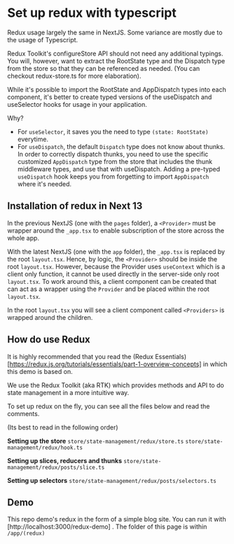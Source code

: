 # Set up redux with typescript

Redux usage largely the same in NextJS. Some variance are mostly due to the usage of Typescript.

Redux Toolkit's configureStore API should not need any additional typings. You will, however, want to extract the RootState type and the Dispatch type from the store so that they can be referenced as needed. (You can checkout redux-store.ts for more elaboration).

While it's possible to import the RootState and AppDispatch types into each component, it's better to create typed versions of the useDispatch and useSelector hooks for usage in your application.

Why?
- For `useSelector`, it saves you the need to type `(state: RootState)` everytime. 
- For `useDispatch`, the default `Dispatch` type does not know about thunks. In order to correctly dispatch thunks, you need to use the specific customized `AppDispatch` type from the store that includes the thunk middleware types, and use that with useDispatch. Adding a pre-typed `useDispatch` hook keeps you from forgetting to import `AppDispatch` where it's needed.

## Installation of redux in Next 13

In the previous NextJS (one with the `pages` folder),  a `<Provider>` must be wrapper around the `_app.tsx` to enable subscription of the store across the whole app. 

With the latest NextJS (one with the `app` folder), the `_app.tsx` is replaced by the root `layout.tsx`. Hence, by logic, the `<Provider>` should be inside the root `layout.tsx`. However, because the Provider uses `useContext` which is a client only function, it cannot be used directly in the server-side only root `layout.tsx`. To work around this, a client component can be created that can act as a wrapper using the `Provider` and be placed within the root `layout.tsx`. 

In the root `layout.tsx` you will see a client component called `<Providers>` is wrapped around the children. 

## How do use Redux

It is highly recommended that you read the (Redux Essentials)[https://redux.js.org/tutorials/essentials/part-1-overview-concepts] in which this demo is based on.

We use the Redux Toolkit (aka RTK) which provides methods and API to do state management in a more intuitive way. 

To set up redux on the fly, you can see all the files below and read the comments.

(Its best to read in the following order)

**Setting up the store**
`store/state-management/redux/store.ts`
`store/state-management/redux/hook.ts`

**Setting up slices, reducers and thunks**
`store/state-management/redux/posts/slice.ts`

**Setting up selectors**
`store/state-management/redux/posts/selectors.ts`

## Demo

This repo demo's redux in the form of a simple blog site. You can run it with [http://localhost:3000/redux-demo] .
The folder of this page is within `/app/(redux)`
